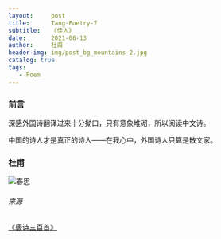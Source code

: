 ```yaml
---
layout:     post
title:      Tang-Poetry-7
subtitle:   《佳人》
date:       2021-06-13
author:     杜甫
header-img: img/post_bg_mountains-2.jpg
catalog: true
tags:
   - Poem
---
```


### 前言

深感外国诗翻译过来十分拗口，只有意象堆砌，所以阅读中文诗。

中国的诗人才是真正的诗人——在我心中，外国诗人只算是散文家。

### 杜甫

![春思](https://github.com/huang-feiyu/huang-feiyu.github.io/blob/master/Resources/Poem/Tang-Poetry-7.png?raw=true)

###### 来源

[《唐诗三百首》](https://github.com/huang-feiyu/huang-feiyu.github.io/blob/master/Resources/%E5%94%90%E8%AF%97%E4%B8%89%E7%99%BE%E9%A6%96.pdf)

